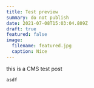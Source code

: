 ```yaml
---
title: Test preview
summary: do not publish
date: 2021-07-08T15:03:04.809Z
draft: true
featured: false
image:
  filename: featured.jpg
  caption: Nice
---
```

this is a CMS test post



`asdf`